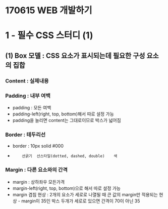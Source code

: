 # 170615 WEB 개발하기
# 1 - 필수 CSS 스터디 (1)

## (1) Box 모델 : CSS 요소가 표시되는데 필요한 구성 요소의 집합
### Content : 실제내용
### Padding : 내부 여백
- padding : 모든 여백
- padding-left(right, top, bottom)해서 따로 설정 가능
- padding을 늘리면 content는 그대로이므로 박스가 넓어짐
### Border : 테두리선
- border : 10px   solid                             #000
-         선굵기  선스타일(dotted, dashed, double)    색
### Margin : 다른 요소와의 간격
- margin : 상하좌우 모든가격
- margin-left(right, top, bottom)으로 해서 따로 설정 가능
- margin 겹침 현상 : 2개의 요소가 세로로 나열될 때 큰 값의 margin만 적용되는 현상 - margin이 35인 박스 두개가 세로로 있으면 간격이 70이 아닌 35
